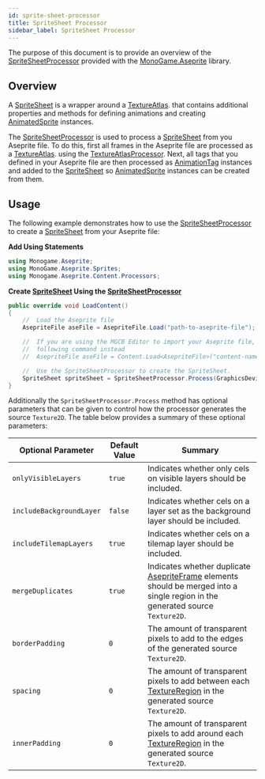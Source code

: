 ```yaml
---
id: sprite-sheet-processor
title: SpriteSheet Processor
sidebar_label: SpriteSheet Processor
---
```


The purpose of this document is to provide an overview of the [SpriteSheetProcessor](../api/MonoGame.Aseprite/Content/Processors/SpriteSheetProcessor/SpriteSheetProcessor.md) provided with the [MonoGame.Aseprite](../api/MonoGame.Aseprite/MonoGame.Aseprite.md) library.

## Overview

A [SpriteSheet](../api/MonoGame.Aseprite/Sprites/SpriteSheet/SpriteSheet.md) is a wrapper around a [TextureAtlas](../api/MonoGame.Aseprite/Sprites/TextureAtlas/TextureAtlas.md). that contains additional properties and methods for defining animations and creating [AnimatedSprite](../api/MonoGame.Aseprite/Sprites/AnimatedSprite/AnimatedSprite.md) instances.

The [SpriteSheetProcessor](../api/MonoGame.Aseprite/Content/Processors/SpriteSheetProcessor/SpriteSheetProcessor.md) is used to process a [SpriteSheet](../api/MonoGame.Aseprite/Sprites/SpriteSheet/SpriteSheet.md) from you Aseprite file. To do this, first all frames in the Aseprite file are processed as a [TextureAtlas](../api/MonoGame.Aseprite/Sprites/TextureAtlas/TextureAtlas.md). using the [TextureAtlasProcessor](../api/MonoGame.Aseprite/Content/Processors/TextureAtlasProcessor/TextureAtlasProcessor.md). Next, all tags that you defined in your Aseprite file are then processed as [AnimationTag](../api/MonoGame.Aseprite/Sprites/AnimationTag/AnimationTag.md) instances and added to the [SpriteSheet](../api/MonoGame.Aseprite/Sprites/SpriteSheet/SpriteSheet.md) so [AnimatedSprite](../api/MonoGame.Aseprite/Sprites/AnimatedSprite/AnimatedSprite.md) instances can be created from them.

## Usage

The following example demonstrates how to use the [SpriteSheetProcessor](../api/MonoGame.Aseprite/Content/Processors/SpriteSheetProcessor/SpriteSheetProcessor.md) to create a [SpriteSheet](../api/MonoGame.Aseprite/Sprites/SpriteSheet/SpriteSheet.md) from your Aseprite file:

**Add Using Statements**

```cs
using Monogame.Aseprite;
using MonoGame.Aseprite.Sprites;
using Monogame.Aseprite.Content.Processors;
```

**Create [SpriteSheet](../api/MonoGame.Aseprite/Sprites/SpriteSheet/SpriteSheet.md) Using the [SpriteSheetProcessor](../api/MonoGame.Aseprite/Content/Processors/SpriteSheetProcessor/SpriteSheetProcessor.md)**

```cs
public override void LoadContent()
{
    //  Load the Aseprite file
    AsepriteFile aseFile = AsepriteFile.Load("path-to-aseprite-file");

    //  If you are using the MGCB Editor to import your Aseprite file, use the
    //  following command instead
    //  AsepriteFile aseFile = Content.Load<AsepriteFile>("content-name");

    //  Use the SpriteSheetProcessor to create the SpriteSheet.
    SpriteSheet spriteSheet = SpriteSheetProcessor.Process(GraphicsDevice, aseFile);
}
```

Additionally the `SpriteSheetProcessor.Process` method has optional parameters that can be given to control how the processor generates the source `Texture2D`. The table below provides a summary of these optional parameters:

| Optional Parameter       | Default Value | Summary                                                                                                                         |
| ------------------------ | ------------- | ------------------------------------------------------------------------------------------------------------------------------- |
| `onlyVisibleLayers`      | `true`        | Indicates whether only cels on visible layers should be included.                                                               |
| `includeBackgroundLayer` | `false`       | Indicates whether cels on a layer set as the background layer should be included.                                               |
| `includeTilemapLayers`   | `true`        | Indicates whether cels on a tilemap layer should be included.                                                                   |
| `mergeDuplicates`        | `true`        | Indicates whether duplicate [AsepriteFrame](../api/MonoGame.Aseprite/AsepriteTypes/AsepriteFrame/AsepriteFrame.md)  elements should be merged into a single region in the generated source `Texture2D`. |
| `borderPadding`          | `0`           | The amount of transparent pixels to add to the edges of the generated source `Texture2D`.                                       |
| `spacing`                | `0`           | The amount of transparent pixels to add between each [TextureRegion](../api/MonoGame.Aseprite/TextureRegion/TextureRegion.md) in the generated source `Texture2D`.                       |
| `innerPadding`           | `0`           | The amount of transparent pixels to add around each [TextureRegion](../api/MonoGame.Aseprite/TextureRegion/TextureRegion.md) in the generated source `Texture2D`.                        |

